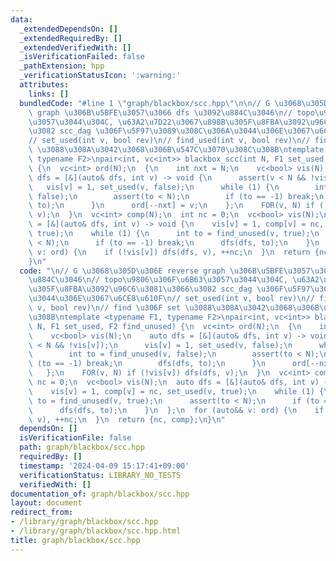 ```yaml
---
data:
  _extendedDependsOn: []
  _extendedRequiredBy: []
  _extendedVerifiedWith: []
  _isVerificationFailed: false
  _pathExtension: hpp
  _verificationStatusIcon: ':warning:'
  attributes:
    links: []
  bundledCode: "#line 1 \"graph/blackbox/scc.hpp\"\n\n// G \u3068\u305D\u306E reverse\
    \ graph \u306B\u5BFE\u3057\u3066 dfs \u3092\u884C\u3046\n// topo\u9806\u306F\u6B63\
    \u3057\u3044\u304C, \u63A2\u7D22\u3067\u898B\u305F\u8FBA\u3092\u96C6\u3081\u3066\
    \u3082 scc_dag \u306F\u5F97\u3089\u308C\u306A\u3044\u306E\u3067\u6CE8\u610F\n\
    // set_used(int v, bool rev)\n// find_used(int v, bool rev)\n// find \u306F set\
    \ \u3088\u308A\u3042\u3068\u306B\u547C\u3070\u308C\u308B\ntemplate <typename F1,\
    \ typename F2>\npair<int, vc<int>> blackbox_scc(int N, F1 set_used, F2 find_unused)\
    \ {\n  vc<int> ord(N);\n  {\n    int nxt = N;\n    vc<bool> vis(N);\n    auto\
    \ dfs = [&](auto& dfs, int v) -> void {\n      assert(v < N && !vis[v]);\n   \
    \   vis[v] = 1, set_used(v, false);\n      while (1) {\n        int to = find_unused(v,\
    \ false);\n        assert(to < N);\n        if (to == -1) break;\n        dfs(dfs,\
    \ to);\n      }\n      ord[--nxt] = v;\n    };\n    FOR(v, N) if (!vis[v]) dfs(dfs,\
    \ v);\n  }\n  vc<int> comp(N);\n  int nc = 0;\n  vc<bool> vis(N);\n  auto dfs\
    \ = [&](auto& dfs, int v) -> void {\n    vis[v] = 1, comp[v] = nc, set_used(v,\
    \ true);\n    while (1) {\n      int to = find_unused(v, true);\n      assert(to\
    \ < N);\n      if (to == -1) break;\n      dfs(dfs, to);\n    }\n  };\n  for (auto&&\
    \ v: ord) {\n    if (!vis[v]) dfs(dfs, v), ++nc;\n  }\n  return {nc, comp};\n\
    }\n"
  code: "\n// G \u3068\u305D\u306E reverse graph \u306B\u5BFE\u3057\u3066 dfs \u3092\
    \u884C\u3046\n// topo\u9806\u306F\u6B63\u3057\u3044\u304C, \u63A2\u7D22\u3067\u898B\
    \u305F\u8FBA\u3092\u96C6\u3081\u3066\u3082 scc_dag \u306F\u5F97\u3089\u308C\u306A\
    \u3044\u306E\u3067\u6CE8\u610F\n// set_used(int v, bool rev)\n// find_used(int\
    \ v, bool rev)\n// find \u306F set \u3088\u308A\u3042\u3068\u306B\u547C\u3070\u308C\
    \u308B\ntemplate <typename F1, typename F2>\npair<int, vc<int>> blackbox_scc(int\
    \ N, F1 set_used, F2 find_unused) {\n  vc<int> ord(N);\n  {\n    int nxt = N;\n\
    \    vc<bool> vis(N);\n    auto dfs = [&](auto& dfs, int v) -> void {\n      assert(v\
    \ < N && !vis[v]);\n      vis[v] = 1, set_used(v, false);\n      while (1) {\n\
    \        int to = find_unused(v, false);\n        assert(to < N);\n        if\
    \ (to == -1) break;\n        dfs(dfs, to);\n      }\n      ord[--nxt] = v;\n \
    \   };\n    FOR(v, N) if (!vis[v]) dfs(dfs, v);\n  }\n  vc<int> comp(N);\n  int\
    \ nc = 0;\n  vc<bool> vis(N);\n  auto dfs = [&](auto& dfs, int v) -> void {\n\
    \    vis[v] = 1, comp[v] = nc, set_used(v, true);\n    while (1) {\n      int\
    \ to = find_unused(v, true);\n      assert(to < N);\n      if (to == -1) break;\n\
    \      dfs(dfs, to);\n    }\n  };\n  for (auto&& v: ord) {\n    if (!vis[v]) dfs(dfs,\
    \ v), ++nc;\n  }\n  return {nc, comp};\n}\n"
  dependsOn: []
  isVerificationFile: false
  path: graph/blackbox/scc.hpp
  requiredBy: []
  timestamp: '2024-04-09 15:17:41+09:00'
  verificationStatus: LIBRARY_NO_TESTS
  verifiedWith: []
documentation_of: graph/blackbox/scc.hpp
layout: document
redirect_from:
- /library/graph/blackbox/scc.hpp
- /library/graph/blackbox/scc.hpp.html
title: graph/blackbox/scc.hpp
---
```


